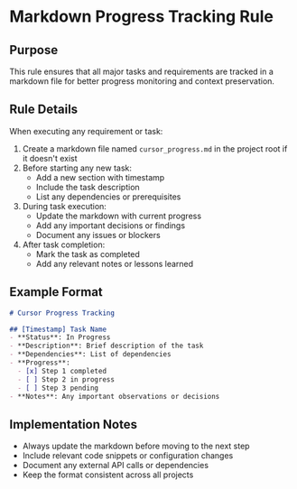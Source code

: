 # Markdown Progress Tracking Rule

## Purpose
This rule ensures that all major tasks and requirements are tracked in a markdown file for better progress monitoring and context preservation.

## Rule Details
When executing any requirement or task:

1. Create a markdown file named `cursor_progress.md` in the project root if it doesn't exist
2. Before starting any new task:
   - Add a new section with timestamp
   - Include the task description
   - List any dependencies or prerequisites
3. During task execution:
   - Update the markdown with current progress
   - Add any important decisions or findings
   - Document any issues or blockers
4. After task completion:
   - Mark the task as completed
   - Add any relevant notes or lessons learned

## Example Format
```markdown
# Cursor Progress Tracking

## [Timestamp] Task Name
- **Status**: In Progress
- **Description**: Brief description of the task
- **Dependencies**: List of dependencies
- **Progress**:
  - [x] Step 1 completed
  - [ ] Step 2 in progress
  - [ ] Step 3 pending
- **Notes**: Any important observations or decisions
```

## Implementation Notes
- Always update the markdown before moving to the next step
- Include relevant code snippets or configuration changes
- Document any external API calls or dependencies
- Keep the format consistent across all projects 